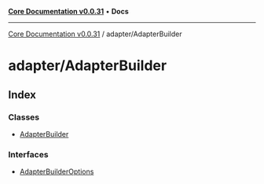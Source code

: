 [**Core Documentation v0.0.31**](../../README.md) • **Docs**

***

[Core Documentation v0.0.31](../../modules.md) / adapter/AdapterBuilder

# adapter/AdapterBuilder

## Index

### Classes

- [AdapterBuilder](classes/AdapterBuilder.md)

### Interfaces

- [AdapterBuilderOptions](interfaces/AdapterBuilderOptions.md)
